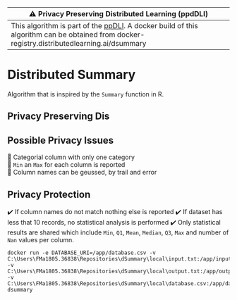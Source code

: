 |:warning: Privacy Preserving Distributed Learning (ppdDLI) |
|------------------|
| This algorithm is part of the [ppDLI](https://github.com/IKNL/ppDLI). A docker build of this algorithm can be obtained from docker-registry.distributedlearning.ai/dsummary |

# Distributed Summary
Algorithm that is inspired by the `Summary` function in R.  

## Privacy Preserving Dis

## Possible Privacy Issues

🚨 Categorial column with only one category <br />
🚨 `Min` an `Max` for each column is reported <br />
🚨 Column names can be geussed, by trail and error

## Privacy Protection

✔️ If column names do not match nothing else is reported
✔️ If dataset has less that 10 records, no statistical analysis is performed
✔️ Only statistical results are shared which include `Min`, `Q1`, `Mean`, `Median`, `Q3`, `Max` and number of `Nan` values per column.



```
docker run -e DATABASE_URI=/app/database.csv -v C:\Users\FMa1805.36838\Repositories\dSummary\local\input.txt:/app/input.txt -v C:\Users\FMa1805.36838\Repositories\dSummary\local\output.txt:/app/output.txt -v C:\Users\FMa1805.36838\Repositories\dSummary\local\database.csv:/app/database.csv dsummary
```
